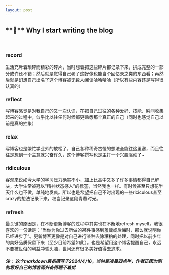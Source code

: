 ```yaml
---
layout: post
---
```


<h2 id="Why I start writing the blog">**🌟** Why I start writing the blog</h2>
<br>

<h3 id="record">record</h3>
  生活充斥着琐碎而精彩的碎片，当时想着把这些碎片都记录下来，拼成完整的一部分或许还不错；然后就是觉得自己老了这好像也能当个回忆录之类的东西看；再然后就是幻想自己出名了这个博客被无数人阅读哈哈哈哈（所以有些内容还是写得很认真的）
  <br>
<h3 id="reflect">reflect</h3>
  写博客感觉是对我自己的又一次认识，在把自己过往的各种爱好、技能、瞬间收集起来的过程中，似乎比以往任何时候都更熟悉那个真正的自己（同时也感觉自己以前是真的抽象）
  <br>
<h3 id="relax">relax</h3>
  写博客也是繁忙学业外的放松了，自己各种稀奇古怪的想法全能往这里塞，而且往往是想到一个主意就兴奋许久，这个博客撰写也是主打一个兴趣驱动了~
<br>
<h3 id="ridiculous>ridiculous">ridiculous</h3>
  客观来说如今大学的学习压力确实不小，加上比高中又多了许多事情都得自己解决，大学生常被冠以“精神状态感人”的标签，当然我也一样。有时候甚至只想花半天什么也不做，单纯地发疯。所以也是希望把自己不时出现的一些riciculous甚至crazy的想法记录下来，权当记录这段青春时光。
<br>
<h3 id="refresh">refresh</h3>
  最关键的原因是，在不断更新博客的过程中其实也在不断地refresh myself。我很喜欢的一句话是：“当你为你过去所做的某件事感到羞愧或后悔时，那么就说明你已经进步了”。更新博客更像是对自己进行某种去除糟粕的处理，同时把以前少年的美好品质保留下来（至少目前希望如此）。也是希望用这个博客提醒自己，永远不要被世俗的利益冲昏头脑，世间还有很多美好值得去追求。
<br>
<h5 id="注">注： 这个markdown最初撰写于2024/4/16，当时是凌晨四点半，作者正因为刚构思好自己的博客而兴奋得睡不着觉</h5>
  